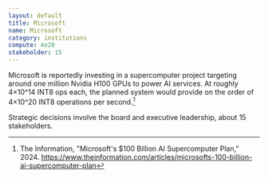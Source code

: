 ```yaml
---
layout: default
title: Microsoft
name: Microsoft
category: institutions
compute: 4e20
stakeholder: 15
---
```


Microsoft is reportedly investing in a supercomputer project targeting around one million Nvidia H100 GPUs to power AI services. At roughly 4×10^14 INT8 ops each, the planned system would provide on the order of 4×10^20 INT8 operations per second.[^1]

Strategic decisions involve the board and executive leadership, about 15 stakeholders.

[^1]: The Information, "Microsoft's $100 Billion AI Supercomputer Plan," 2024. <https://www.theinformation.com/articles/microsofts-100-billion-ai-supercomputer-plan>
